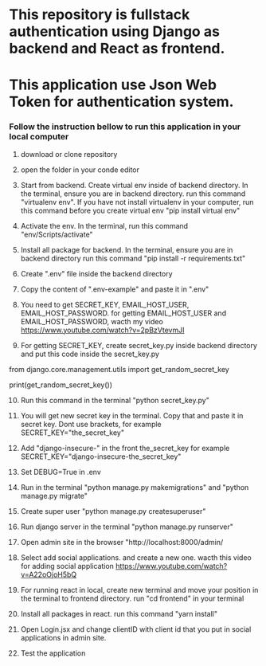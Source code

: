 # This repository is fullstack authentication using Django as backend and React as frontend.
# This application use Json Web Token for authentication system.

### Follow the instruction bellow to run this application in your local computer
1. download or clone repository

2. open the folder in your conde editor

3. Start from backend. Create virtual env inside of backend directory. In the terminal, ensure you are in backend directory. run this command "virtualenv env". If you have not install virtualenv in your computer, run this command before you create virtual env "pip install virtual env"

4. Activate the env. In the terminal, run this command "env/Scripts/activate"

5. Install all package for backend. In the terminal, ensure you are in backend directory run this command "pip install -r requirements.txt"

6. Create ".env" file inside the backend directory

7. Copy the content of ".env-example" and paste it in ".env"

8. You need to get SECRET_KEY, EMAIL_HOST_USER, EMAIL_HOST_PASSWORD. for getting EMAIL_HOST_USER and EMAIL_HOST_PASSWORD, wacth my video https://www.youtube.com/watch?v=2pBzVtevmJI 

9. For getting SECRET_KEY, create secret_key.py inside backend directory and put this code inside the secret_key.py

from django.core.management.utils import get_random_secret_key

print(get_random_secret_key())


10. Run this command in the terminal "python secret_key.py"

11. You will get new secret key in the terminal. Copy that and paste it in secret key. Dont use brackets, for example
SECRET_KEY="the_secret_key"

12. Add "django-insecure-" in the front the_secret_key
for example SECRET_KEY="django-insecure-the_secret_key"

13. Set DEBUG=True in .env

14. Run in the terminal "python manage.py makemigrations" and "python manage.py migrate"

15. Create super user "python manage.py createsuperuser"

16. Run django server in the terminal "python manage.py runserver"

17. Open admin site in the browser "http://localhost:8000/admin/

18. Select add social applications. and create a new one.
wacth this video for adding social application https://www.youtube.com/watch?v=A22oOjoH5bQ

19. For running react in local, create new terminal and move your position in the terminal to frontend directory. run "cd frontend" in your terminal

20. Install all packages in react. run this command "yarn install"

21. Open Login.jsx and change clientID with client id that you put in social applications in admin site.

22. Test the application